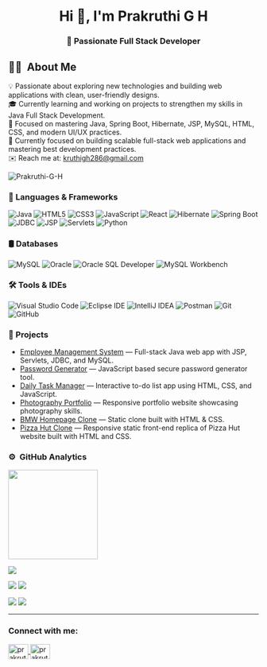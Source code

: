 <h1 align="center">Hi 👋, I'm Prakruthi G H</h1>
<h3 align="center">🚀 Passionate Full Stack Developer </h3>

## 👩‍💻  About Me
💡 Passionate about exploring new technologies and building web applications with clean, user-friendly designs.<br>
🎓 Currently learning and working on projects to strengthen my skills in Java Full Stack Development.<br>
🌱 Focused on mastering Java, Spring Boot, Hibernate, JSP, MySQL, HTML, CSS, and modern UI/UX practices.<br>
💼 Currently focused on building scalable full-stack web applications and mastering best development practices.<br>
✉️ Reach me at: [kruthigh286@gmail.com](mailto:kruthigh286@gmail.com)

<p align="left"> 
  <img src="https://komarev.com/ghpvc/?username=Prakruthi-G-H&label=Profile%20views&color=0e75b6&style=flat" alt="Prakruthi-G-H" /> 
</p>


### 🚀 Languages & Frameworks
![Java](https://img.shields.io/badge/Java-007396.svg?style=flat&logo=java&logoColor=white)
![HTML5](https://img.shields.io/badge/HTML5-E34F26.svg?style=flat&logo=html5&logoColor=white)
![CSS3](https://img.shields.io/badge/CSS3-1572B6.svg?style=flat&logo=css3&logoColor=white)
![JavaScript](https://img.shields.io/badge/JavaScript-F7DF1E.svg?style=flat&logo=javascript&logoColor=black)
![React](https://img.shields.io/badge/React-61DAFB.svg?style=flat&logo=react&logoColor=black)
![Hibernate](https://img.shields.io/badge/Hibernate-59666C.svg?style=flat&logo=hibernate&logoColor=white)
![Spring Boot](https://img.shields.io/badge/Spring%20Boot-6DB33F.svg?style=flat&logo=springboot&logoColor=white)
![JDBC](https://img.shields.io/badge/JDBC-007396.svg?style=flat&logo=java&logoColor=white)
![JSP](https://img.shields.io/badge/JSP-007396.svg?style=flat&logo=java&logoColor=white)
![Servlets](https://img.shields.io/badge/Servlets-007396.svg?style=flat&logo=java&logoColor=white)
![Python](https://img.shields.io/badge/Python-3776AB.svg?style=flat&logo=python&logoColor=white)

### 🛢️ Databases
![MySQL](https://img.shields.io/badge/MySQL-4479A1.svg?style=flat&logo=mysql&logoColor=white)
![Oracle](https://img.shields.io/badge/Oracle-F80000.svg?style=flat&logo=oracle&logoColor=white)
![Oracle SQL Developer](https://img.shields.io/badge/Oracle%20SQL%20Developer-F80000.svg?style=flat&logo=oracle&logoColor=white)
![MySQL Workbench](https://img.shields.io/badge/MySQL%20Workbench-4479A1.svg?style=flat&logo=mysql&logoColor=white)

### 🛠️ Tools & IDEs
![Visual Studio Code](https://img.shields.io/badge/Visual%20Studio%20Code-0078d7.svg?style=flat&logo=visual-studio-code&logoColor=white)
![Eclipse IDE](https://img.shields.io/badge/Eclipse%20IDE-2C2255.svg?style=flat&logo=eclipse&logoColor=white)
![IntelliJ IDEA](https://img.shields.io/badge/IntelliJ%20IDEA-000000.svg?style=flat&logo=intellijidea&logoColor=white)
![Postman](https://img.shields.io/badge/Postman-FF6C37.svg?style=flat&logo=postman&logoColor=white)
![Git](https://img.shields.io/badge/Git-F05033.svg?style=flat&logo=git&logoColor=white)
![GitHub](https://img.shields.io/badge/GitHub-121011.svg?style=flat&logo=github&logoColor=white)

### 📂 Projects 

- [Employee Management System](https://github.com/Prakruthi-G-H/Employee-Management-System) — Full-stack Java web app with JSP, Servlets, JDBC, and MySQL.  
- [Password Generator](https://github.com/Prakruthi-G-H/Password-Generator) — JavaScript based secure password generator tool.
- [Daily Task Manager](https://github.com/Prakruthi-G-H/Daily-task-manager) — Interactive to-do list app using HTML, CSS, and JavaScript.  
- [Photography Portfolio](https://github.com/Prakruthi-G-H/Photography-portfolio) — Responsive portfolio website showcasing photography skills.  
- [BMW Homepage Clone](https://github.com/Prakruthi-G-H/BMW-Homepage-Clone) — Static clone built with HTML & CSS.
- [Pizza Hut Clone](https://github.com/Prakruthi-G-H/Pizza-hut-clone) — Responsive static front-end replica of Pizza Hut website built with HTML and CSS.


### ⚙️ &nbsp;GitHub Analytics

  <img height="180em" src="https://github-readme-streak-stats.herokuapp.com/?user=Prakruthi-G-H&theme=buefy-dark&hide_border=true&background=1a1b27"/>

![](http://github-profile-summary-cards.vercel.app/api/cards/profile-details?username=Prakruthi-G-H&theme=chartreuse_dark)

![](http://github-profile-summary-cards.vercel.app/api/cards/repos-per-language?username=Prakruthi-G-H&theme=chartreuse_dark)
![](http://github-profile-summary-cards.vercel.app/api/cards/most-commit-language?username=Prakruthi-G-H&theme=chartreuse_dark)

![](http://github-profile-summary-cards.vercel.app/api/cards/stats?username=Prakruthi-G-H&theme=chartreuse_dark)
![](http://github-profile-summary-cards.vercel.app/api/cards/productive-time?username=Prakruthi-G-H&theme=chartreuse_dark&utcOffset=8)

<hr/>

<h3 align="left">Connect with me:</h3>
<p align="left">
  <a href="https://linkedin.com/in/prakruthi-g-h" target="blank">
    <img align="center" src="https://raw.githubusercontent.com/rahuldkjain/github-profile-readme-generator/master/src/images/icons/Social/linked-in-alt.svg" alt="prakruthi-g-h" height="30" width="40" />
  </a>
  <a href="https://www.hackerrank.com/prakruthigh28" target="blank">
    <img align="center" src="https://raw.githubusercontent.com/rahuldkjain/github-profile-readme-generator/master/src/images/icons/Social/hackerrank.svg" alt="prakruthigh28" height="30" width="40" />
  </a>
</p>
